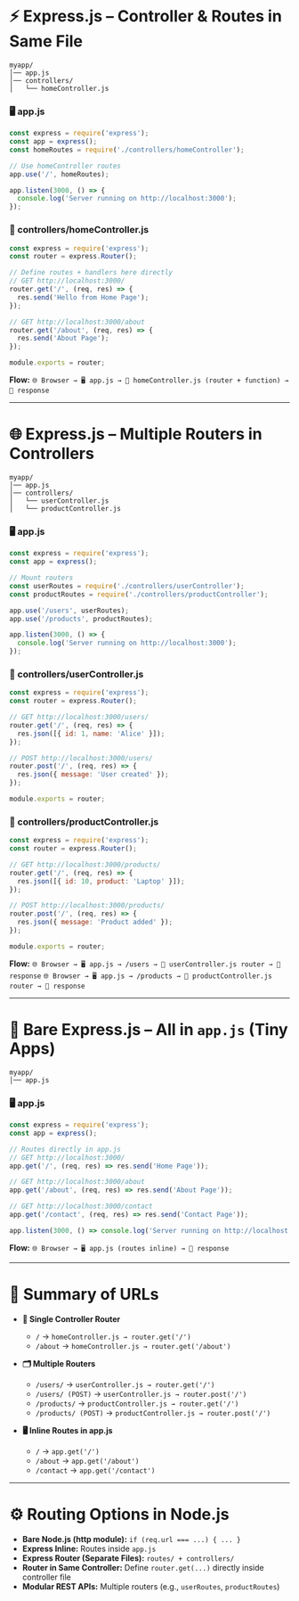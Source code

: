 # ⚡ Express.js – Controller & Routes in Same File

```
myapp/
│── app.js
│── controllers/
│   └── homeController.js
```

### **🖥️ app.js** 

```js
const express = require('express');
const app = express();
const homeRoutes = require('./controllers/homeController');

// Use homeController routes
app.use('/', homeRoutes);

app.listen(3000, () => {
  console.log('Server running on http://localhost:3000');
});
```

### **📂 controllers/homeController.js** 

```js
const express = require('express');
const router = express.Router();

// Define routes + handlers here directly
// GET http://localhost:3000/
router.get('/', (req, res) => {
  res.send('Hello from Home Page');
});

// GET http://localhost:3000/about
router.get('/about', (req, res) => {
  res.send('About Page');
});

module.exports = router;
```

**Flow:**
`🌐 Browser → 🖥️ app.js → 📂 homeController.js (router + function) → 📨 response`

---

# 🌐 Express.js – Multiple Routers in Controllers

```
myapp/
│── app.js
│── controllers/
│   └── userController.js
│   └── productController.js
```

### **🖥️ app.js** 

```js
const express = require('express');
const app = express();

// Mount routers
const userRoutes = require('./controllers/userController');
const productRoutes = require('./controllers/productController');

app.use('/users', userRoutes);
app.use('/products', productRoutes);

app.listen(3000, () => {
  console.log('Server running on http://localhost:3000');
});
```

### **📂 controllers/userController.js** 

```js
const express = require('express');
const router = express.Router();

// GET http://localhost:3000/users/
router.get('/', (req, res) => {
  res.json([{ id: 1, name: 'Alice' }]);
});

// POST http://localhost:3000/users/
router.post('/', (req, res) => {
  res.json({ message: 'User created' });
});

module.exports = router;
```

### **📂 controllers/productController.js** 

```js
const express = require('express');
const router = express.Router();

// GET http://localhost:3000/products/
router.get('/', (req, res) => {
  res.json([{ id: 10, product: 'Laptop' }]);
});

// POST http://localhost:3000/products/
router.post('/', (req, res) => {
  res.json({ message: 'Product added' });
});

module.exports = router;
```

**Flow:**
`🌐 Browser → 🖥️ app.js → /users → 📂 userController.js router → 📨 response`
`🌐 Browser → 🖥️ app.js → /products → 📂 productController.js router → 📨 response`

---

# 📝 Bare Express.js – All in `app.js` (Tiny Apps)

```
myapp/
│── app.js
```

### **🖥️ app.js** 

```js
const express = require('express');
const app = express();

// Routes directly in app.js
// GET http://localhost:3000/
app.get('/', (req, res) => res.send('Home Page'));

// GET http://localhost:3000/about
app.get('/about', (req, res) => res.send('About Page'));

// GET http://localhost:3000/contact
app.get('/contact', (req, res) => res.send('Contact Page'));

app.listen(3000, () => console.log('Server running on http://localhost:3000'));
```

**Flow:**
`🌐 Browser → 🖥️ app.js (routes inline) → 📨 response`

---

# 📌 Summary of URLs

* **🧩 Single Controller Router** 

  * `/` → `homeController.js → router.get('/')`
  * `/about` → `homeController.js → router.get('/about')`

* **🗂️ Multiple Routers** 

  * `/users/` → `userController.js → router.get('/')`
  * `/users/ (POST)` → `userController.js → router.post('/')`
  * `/products/` → `productController.js → router.get('/')`
  * `/products/ (POST)` → `productController.js → router.post('/')`

* **🖥️ Inline Routes in app.js**

  * `/` → `app.get('/')`
  * `/about` → `app.get('/about')`
  * `/contact` → `app.get('/contact')`

---

# ⚙️ Routing Options in Node.js

* **Bare Node.js (http module):** `if (req.url === ...) { ... }`
* **Express Inline:** Routes inside `app.js`
* **Express Router (Separate Files):** `routes/ + controllers/`
* **Router in Same Controller:** Define `router.get(...)` directly inside controller file
* **Modular REST APIs:** Multiple routers (e.g., `userRoutes`, `productRoutes`)

